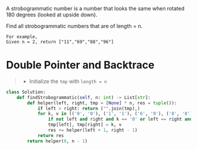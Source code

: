A strobogrammatic number is a number that looks the same when rotated 180 degrees (looked at upside down).

Find all strobogrammatic numbers that are of length = n.
```
For example,
Given n = 2, return ["11","69","88","96"]
```
# Double Pointer and Backtrace
>* Initialize the ```tmp``` with ```length = n```
```python
class Solution:
    def findStrobogrammatic(self, n: int) -> List[str]:
        def helper(left, right, tmp = [None] * n, res = tuple()):
            if left > right: return ("".join(tmp),)
            for k, v in (('0', '0'), ('1', '1'), ('6', '9'), ('8', '8'), ('9', '6')):
                if not left and right and k == '0' or left == right and k != v: continue
                tmp[left], tmp[right] = k, v
                res += helper(left + 1, right - 1)
            return res
        return helper(0, n - 1)
```